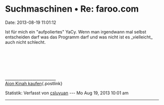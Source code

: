 Suchmaschinen • Re: faroo.com
=============================

Date: 2013-08-19 11:01:12

Ist für mich ein \"aufpoliertes\" YaCy. Wenn man irgendwann mal selbst
entscheiden darf was das Programm darf und was nicht ist es
\_vielleicht\_ auch nicht schlecht.\
\
\
\
\
\
\
\_\_\_\_\_\_\_\_\_\_\_\_\_\_\_\_\_\_\_\_\_\_\_\_\_\_\
[Aion Kinah kaufen](http://www.aionkinahkaufen.com){.postlink}

Statistik: Verfasst von
[csluyuan](http://forum.yacy-websuche.de/memberlist.php?mode=viewprofile&u=8986)
--- Mo Aug 19, 2013 10:01 am

------------------------------------------------------------------------
